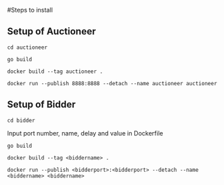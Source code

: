 #Steps to install

## Setup of Auctioneer
`cd auctioneer`

 `go build`
 
 `docker build --tag auctioneer . `
 
 `docker run --publish 8888:8888 --detach --name auctioneer auctioneer`
 
 ## Setup of Bidder
`cd bidder`

 Input port number, name, delay and value in Dockerfile

 `go build`
 
 `docker build --tag <biddername> . `
 
 `docker run --publish <bidderport>:<bidderport> --detach --name <biddername> <biddername>`
